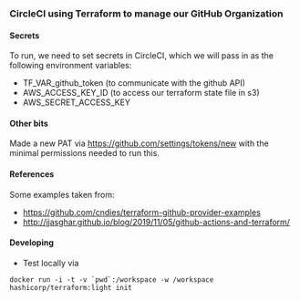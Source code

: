 ### CircleCI using Terraform to manage our GitHub Organization 

#### Secrets
To run, we need to set secrets in CircleCI, 
which we will pass in as the following environment variables:
* TF_VAR_github_token (to communicate with the github API)
* AWS_ACCESS_KEY_ID (to access our terraform state file in s3)
* AWS_SECRET_ACCESS_KEY 

#### Other bits
Made a new PAT via https://github.com/settings/tokens/new with
the minimal permissions needed to run this.

#### References

Some examples taken from:
* https://github.com/cndies/terraform-github-provider-examples
* http://jjasghar.github.io/blog/2019/11/05/github-actions-and-terraform/


#### Developing
* Test locally via 
```
docker run -i -t -v `pwd`:/workspace -w /workspace hashicorp/terraform:light init
```